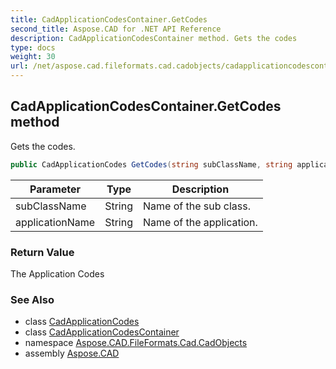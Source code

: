 ```yaml
---
title: CadApplicationCodesContainer.GetCodes
second_title: Aspose.CAD for .NET API Reference
description: CadApplicationCodesContainer method. Gets the codes
type: docs
weight: 30
url: /net/aspose.cad.fileformats.cad.cadobjects/cadapplicationcodescontainer/getcodes/
---
```

## CadApplicationCodesContainer.GetCodes method

Gets the codes.

```csharp
public CadApplicationCodes GetCodes(string subClassName, string applicationName)
```

| Parameter | Type | Description |
| --- | --- | --- |
| subClassName | String | Name of the sub class. |
| applicationName | String | Name of the application. |

### Return Value

The Application Codes

### See Also

* class [CadApplicationCodes](../../cadapplicationcodes/)
* class [CadApplicationCodesContainer](../)
* namespace [Aspose.CAD.FileFormats.Cad.CadObjects](../../../aspose.cad.fileformats.cad.cadobjects/)
* assembly [Aspose.CAD](../../../)


